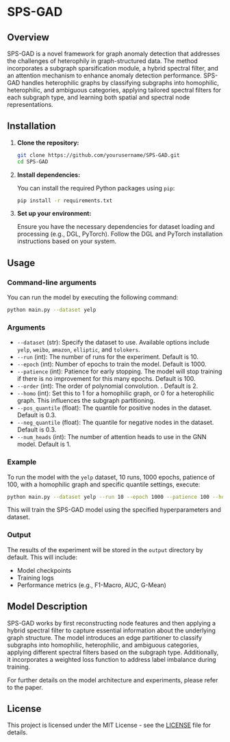 # SPS-GAD

## Overview

SPS-GAD is a novel framework for graph anomaly detection that addresses the challenges of heterophily in graph-structured data. The method incorporates a subgraph sparsification module, a hybrid spectral filter, and an attention mechanism to enhance anomaly detection performance. SPS-GAD handles heterophilic graphs by classifying subgraphs into homophilic, heterophilic, and ambiguous categories, applying tailored spectral filters for each subgraph type, and learning both spatial and spectral node representations.

## Installation

1. **Clone the repository:**

   ```bash
   git clone https://github.com/yourusername/SPS-GAD.git
   cd SPS-GAD
   ```

2. **Install dependencies:**

   You can install the required Python packages using `pip`:

   ```bash
   pip install -r requirements.txt
   ```

3. **Set up your environment:**

   Ensure you have the necessary dependencies for dataset loading and processing (e.g., DGL, PyTorch). Follow the DGL and PyTorch installation instructions based on your system.

## Usage

### Command-line arguments

You can run the model by executing the following command:

```bash
python main.py --dataset yelp
```

### Arguments

- `--dataset` (str): Specify the dataset to use. Available options include `yelp`, `weibo`, `amazon`, `elliptic`, and `tolokers`.
- `--run` (int): The number of runs for the experiment. Default is 10.
- `--epoch` (int): Number of epochs to train the model. Default is 1000.
- `--patience` (int): Patience for early stopping. The model will stop training if there is no improvement for this many epochs. Default is 100.
- `--order` (int): The order of polynomial convolution. . Default is 2.
- `--homo` (int): Set this to 1 for a homophilic graph, or 0 for a heterophilic graph. This influences the subgraph partitioning.
- `--pos_quantile` (float): The quantile for positive nodes in the dataset. Default is 0.3.
- `--neg_quantile` (float): The quantile for negative nodes in the dataset. Default is 0.3.
- `--num_heads` (int): The number of attention heads to use in the GNN model. Default is 1.

### Example

To run the model with the `yelp` dataset, 10 runs, 1000 epochs, patience of 100, with a homophilic graph and specific quantile settings, execute:

```bash
python main.py --dataset yelp --run 10 --epoch 1000 --patience 100 --homo 1 --pos_quantile 0.3 --neg_quantile 0.3 --num_heads 1
```

This will train the SPS-GAD model using the specified hyperparameters and dataset.

### Output

The results of the experiment will be stored in the `output` directory by default. This will include:

- Model checkpoints
- Training logs
- Performance metrics (e.g., F1-Macro, AUC, G-Mean)

## Model Description

SPS-GAD works by first reconstructing node features and then applying a hybrid spectral filter to capture essential information about the underlying graph structure. The model introduces an edge partitioner to classify subgraphs into homophilic, heterophilic, and ambiguous categories, applying different spectral filters based on the subgraph type. Additionally, it incorporates a weighted loss function to address label imbalance during training.

For further details on the model architecture and experiments, please refer to the paper.

## License

This project is licensed under the MIT License - see the [LICENSE](LICENSE) file for details.

